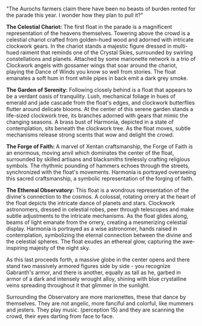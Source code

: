 "The Aurochs farmers claim there have been no beasts of burden rented for the parade this year. I wonder how they plan to pull it?"

**The Celestial Chariot:** 
The first float in the parade is a magnificent representation of the heavens themselves. Towering above the crowd is a celestial chariot crafted from golden-hued wood and adorned with intricate clockwork gears. In the chariot stands a majestic figure dressed in multi-hued raiment that reminds one of the Crystal Skies, surrounded by swirling constellations and planets. Attached by some marionette network is a trio of Clockwork angels with gossamer wings that soar around the chariot, playing the Dance of Winds you know so well from stories. The float emanates a soft hum in front while pipes in back emit a dark grey smoke.

**The Garden of Serenity:** 
Following closely behind is a float that appears to be a verdant oasis of tranquility. Lush, mechanical foliage in hues of emerald and jade cascade from the float's edges, and clockwork butterflies flutter around delicate blooms. At the center of this serene garden stands a life-sized clockwork tree, its branches adorned with gears that mimic the changing seasons. A brass bust of Harmonia, depicted in a state of contemplation, sits beneath the clockwork tree. As the float moves, subtle mechanisms release strong scents that wow and delight the crowd.

**The Forge of Faith:** 
A marvel of Xentan craftsmanship, the Forge of Faith is an enormous, moving anvil which dominates the center of the float, surrounded by skilled artisans and blacksmiths tirelessly crafting religious symbols. The rhythmic pounding of hammers echoes through the streets, synchronized with the float's movements. Harmonia is portrayed overseeing this sacred craftsmanship, a symbolic representation of the forging of faith.

**The Ethereal Observatory:** 
This float is a wondrous representation of the divine's connection to the cosmos. A colossal, rotating orrery at the heart of the float depicts the intricate dance of planets and stars. Clockwork astronomers, dressed in celestial robes, peer through telescopes and make subtle adjustments to the intricate mechanisms. As the float glides along, beams of light emanate from the orrery, creating a mesmerizing celestial display. Harmonia is portrayed as a wise astronomer, hands raised in contemplation, symbolizing the eternal connection between the divine and the celestial spheres. The float exudes an ethereal glow, capturing the awe-inspiring majesty of the night sky.

As this last proceeds forth, a massive globe in the center opens and there stand two massively armored figures side by side - you recognize Gabranth's armor, and there is another, equally as tall as he, garbed in armor of a dark and intensely wrought alloy, shining with blue crystalline veins spreading throughout it that glimmer in the sunlight.

Surrounding the Observatory are more marionettes, these that dance by themselves. They are not angelic, more fanciful and colorful, like mummers and jesters. They play music. (perception 15) and they are scanning the crowd, their eyes darting from face to face.